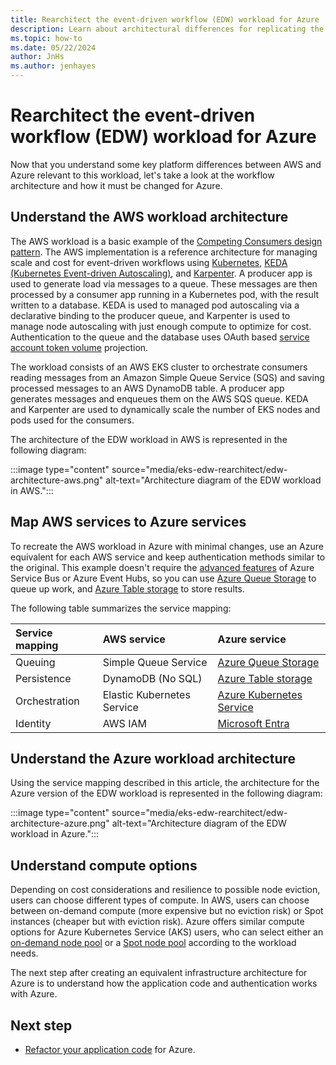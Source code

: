 ```yaml
---
title: Rearchitect the event-driven workflow (EDW) workload for Azure
description: Learn about architectural differences for replicating the AWS EKS Scaling with KEDA and Karpenter event driven workflow (EDW) workload in Azure.
ms.topic: how-to
ms.date: 05/22/2024
author: JnHs
ms.author: jenhayes
---
```


# Rearchitect the event-driven workflow (EDW) workload for Azure

Now that you understand some key platform differences between AWS and Azure relevant to this workload, let's take a look at the workflow architecture and how it must be changed for Azure.

## Understand the AWS workload architecture

The AWS workload is a basic example of the [Competing Consumers design pattern](/azure/architecture/patterns/competing-consumers). The AWS implementation is a reference architecture for managing scale and cost for event-driven workflows using [Kubernetes](https://kubernetes.io/), [KEDA (Kubernetes Event-driven Autoscaling)](https://keda.sh/), and [Karpenter](https://karpenter.sh/). A producer app is used to generate load via messages to a queue. These messages are then processed by a consumer app running in a Kubernetes pod, with the result written to a database. KEDA is used to managed pod autoscaling via a declarative binding to the producer queue, and Karpenter is used to manage node autoscaling with just enough compute to optimize for cost. Authentication to the queue and the database uses OAuth based [service account token volume](https://kubernetes.io/docs/tasks/configure-pod-container/configure-service-account/#serviceaccount-token-volume-projection) projection.

The workload consists of an AWS EKS cluster to orchestrate consumers reading messages from an Amazon Simple Queue Service (SQS) and saving processed messages to an AWS DynamoDB table. A producer app generates messages and enqueues them on the AWS SQS queue. KEDA and Karpenter are used to dynamically scale the number of EKS nodes and pods used for the consumers.

The architecture of the EDW workload in AWS is represented in the following diagram:

:::image type="content" source="media/eks-edw-rearchitect/edw-architecture-aws.png" alt-text="Architecture diagram of the EDW workload in AWS.":::

## Map AWS services to Azure services

To recreate the AWS workload in Azure with minimal changes, use an Azure equivalent for each AWS service and keep authentication methods similar to the original. This example doesn't require the [advanced features](/azure/service-bus-messaging/service-bus-azure-and-service-bus-queues-compared-contrasted) of Azure Service Bus or Azure Event Hubs, so you can use [Azure Queue Storage](/azure/storage/queues/storage-queues-introduction) to queue up work, and [Azure Table storage](/azure/storage/tables/table-storage-overview) to store results.

The following table summarizes the service mapping:

| **Service mapping** |       **AWS service**      |     **Azure service**    |
|:--------------------|:---------------------------|:-------------------------|
| Queuing             | Simple Queue Service       | [Azure Queue Storage](/azure/storage/queues/storage-queues-introduction)     |
| Persistence         | DynamoDB (No SQL)          | [Azure Table storage](/azure/storage/tables/table-storage-overview)        |
| Orchestration       | Elastic Kubernetes Service | [Azure Kubernetes Service](/azure/aks/) |
| Identity | AWS IAM | [Microsoft Entra](/entra) |

## Understand the Azure workload architecture

Using the service mapping described in this article, the architecture for the Azure version of the EDW workload is represented in the following diagram:

:::image type="content" source="media/eks-edw-rearchitect/edw-architecture-azure.png" alt-text="Architecture diagram of the EDW workload in Azure.":::

## Understand compute options

Depending on cost considerations and resilience to possible node eviction, users can choose different types of compute. In AWS, users can choose between on-demand compute (more expensive but no eviction risk) or Spot instances (cheaper but with eviction risk). Azure offers similar compute options for Azure Kubernetes Service (AKS) users, who can select either an [on-demand node pool](/azure/aks/create-node-pools) or a [Spot node pool](/azure/aks/spot-node-pool) according to the workload needs.

The next step after creating an equivalent infrastructure architecture for Azure is to understand how the application code and authentication works with Azure.

## Next step

- [Refactor your application code](eks-edw-refactor.md) for Azure.
